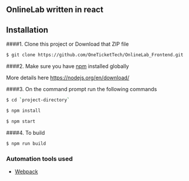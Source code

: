 ## OnlineLab written in react

## Installation
####1. Clone this project or Download that ZIP file

```sh
$ git clone https://github.com/OneTicketTech/OnlineLab_Frontend.git
```

####2.  Make sure you have [npm](https://www.npmjs.org/) installed globally

More details here
https://nodejs.org/en/download/ 

####3. On the command prompt run the following commands

```sh
$ cd `project-directory`
```
```sh
$ npm install 
```
```sh
$ npm start
```

####4. To build
```sh
$ npm run build
```

### Automation tools used
- [Webpack](https://webpack.github.io/)
